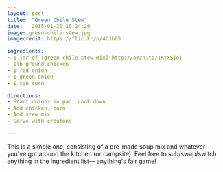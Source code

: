 ```yaml
---
layout: post
title:  "Green Chile Stew"
date:   2015-01-20 16:24:20
image: green-chile-stew.jpg
imagecredit: https://flic.kr/p/4CJb65

ingredients:
- 1 jar of [green chile stew mix](http://amzn.to/1KYXSjo)
- 1lb ground chicken
- 1 red onion
- 1 green onion
- 1 can corn

directions:
- Start onions in pan, cook down
- Add chicken, corn
- Add stew mix
- Serve with croutons

---
```


This is a simple one, consisting of a pre-made soup mix and whatever you've got around the kitchen (or campsite). Feel free to sub/swap/switch anything in the ingredient list— anything's fair game!